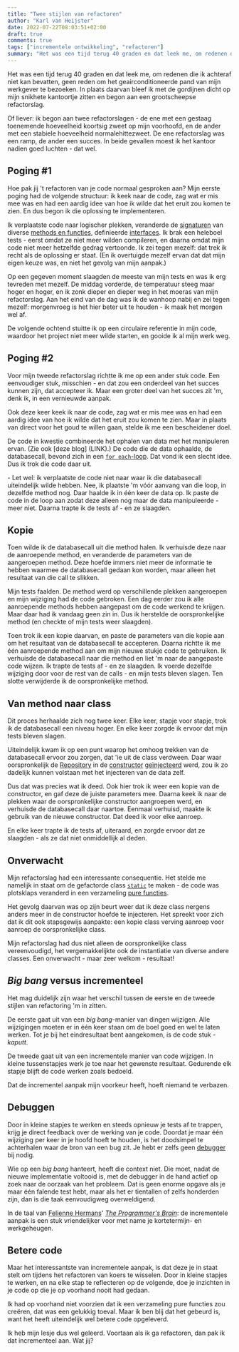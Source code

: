 ```yaml
---
title: "Twee stijlen van refactoren"
author: "Karl van Heijster"
date: 2022-07-22T08:03:51+02:00
draft: true
comments: true
tags: ["incrementele ontwikkeling", "refactoren"]
summary: "Het was een tijd terug 40 graden en dat leek me, om redenen die ik achteraf niet kan bevatten, geen reden om het geairconditioneerde pand van mijn werkgever te bezoeken. In plaats daarvan bleef ik met de gordijnen dicht op mijn snikhete kantoortje zitten en begon aan een grootscheepse refactorslag. Of liever: twee refactorslagen - de ene met een gestaag toenemende hoeveelheid koortsig zweet op mijn voorhoofd, en de ander met een stabiele hoeveelheid normalehittezweet. De ene refactorslag was een ramp, de ander een succes. In beide gevallen moest ik het kantoor nadien goed luchten - dat wel."
---
```


Het was een tijd terug 40 graden en dat leek me, om redenen die ik achteraf niet kan bevatten, geen reden om het geairconditioneerde pand van mijn werkgever te bezoeken. In plaats daarvan bleef ik met de gordijnen dicht op mijn snikhete kantoortje zitten en begon aan een grootscheepse refactorslag.


Of liever: ik begon aan twee refactorslagen - de ene met een gestaag toenemende hoeveelheid koortsig zweet op mijn voorhoofd, en de ander met een stabiele hoeveelheid normalehittezweet. De ene refactorslag was een ramp, de ander een succes. In beide gevallen moest ik het kantoor nadien goed luchten - dat wel.


## Poging #1


Hoe pak jij 't refactoren van je code normaal gesproken aan? Mijn eerste poging had de volgende structuur: ik keek naar de code, zag wat er mis mee was en had een aardig idee van hoe ik wilde dat het eruit zou komen te zien. En dus begon ik die oplossing te implementeren.


Ik verplaatste code naar logischer plekken, veranderde de [signaturen](https://docs.microsoft.com/en-us/dotnet/csharp/programming-guide/classes-and-structs/methods#method-signatures) van diverse [methods en functies](https://www.tutorialspoint.com/difference-between-method-and-function-in-chash), definieerde [interfaces](https://docs.microsoft.com/en-us/dotnet/csharp/language-reference/keywords/interface). Ik brak een heleboel tests - eerst omdat ze niet meer wilden compileren, en daarna omdat mijn code niet meer hetzelfde gedrag vertoonde. Ik zei tegen mezelf: dat trek ik recht als de oplossing er staat. (En ik overtuigde mezelf ervan dat dat mijn eigen keuze was, en niet het gevolg van mijn aanpak.)


Op een gegeven moment slaagden de meeste van mijn tests en was ik erg tevreden met mezelf. De middag vorderde, de temperatuur steeg maar hoger en hoger, en ik zonk dieper en dieper weg in het moeras van mijn refactorslag. Aan het eind van de dag was ik de wanhoop nabij en zei tegen mezelf: morgenvroeg is het hier beter uit te houden - ik maak het morgen wel af.


De volgende ochtend stuitte ik op een circulaire referentie in mijn code, waardoor het project niet meer wilde starten, en gooide ik al mijn werk weg.


## Poging #2


Voor mijn tweede refactorslag richtte ik me op een ander stuk code. Een eenvoudiger stuk, misschien - en dat zou een onderdeel van het succes kunnen zijn, dat accepteer ik. Maar een groter deel van het succes zit 'm, denk ik, in een vernieuwde aanpak. 


Ook deze keer keek ik naar de code, zag wat er mis mee was en had een aardig idee van hoe ik wilde dat het eruit zou komen te zien. Maar in plaats van direct voor het goud te willen gaan, stelde ik me een bescheidener doel.


De code in kwestie combineerde het ophalen van data met het manipuleren ervan. (Zie ook [deze blog] (LINK).) De code die de data ophaalde, de databasecall, bevond zich in een [`for each`-loop](https://docs.microsoft.com/en-us/dotnet/csharp/language-reference/statements/iteration-statements#the-foreach-statement). Dat vond ik een slecht idee. Dus ik trok die code daar uit. 


\- Let wel: ik verplaatste de code niet naar waar ik die databasecall uiteindelijk wilde hebben. Nee, ik plaatste 'm vóór aanvang van die loop, in dezelfde method nog. Daar haalde ik in één keer de data op. Ik paste de code in de loop aan zodat deze alleen nog maar de data manipuleerde - meer niet. Daarna trapte ik de tests af - en ze slaagden.


## Kopie


Toen wilde ik de databasecall uit die method halen. Ik verhuisde deze naar de aanroepende method, en veranderde de parameters van de aangeroepen method. Deze hoefde immers niet meer de informatie te hebben waarmee de databasecall gedaan kon worden, maar alleen het resultaat van die call te slikken. 


Mijn tests faalden. De method werd op verschillende plekken aangeroepen en mijn wijziging had de code gebroken. Een dag eerder zou ik alle aanroepende methods hebben aangepast om de code werkend te krijgen. Maar daar had ik vandaag geen zin in. Dus ik herstelde de oorspronkelijke method (en checkte of mijn tests weer slaagden). 


Toen trok ik een kopie daarvan, en paste de parameters van die kopie aan om het resultaat van de databasecall te accepteren. Daarna richtte ik me één aanroepende method aan om mijn nieuwe stukje code te gebruiken. Ik verhuisde de databasecall naar die method en liet 'm naar de aangepaste code wijzen. Ik trapte de tests af - en ze slaagden. Ik voerde dezelfde wijziging door voor de rest van de calls - en mijn tests bleven slagen. Ten slotte verwijderde ik de oorspronkelijke method.


## Van method naar class


Dit proces herhaalde zich nog twee keer. Elke keer, stapje voor stapje, trok ik de databasecall een niveau hoger. En elke keer zorgde ik ervoor dat mijn tests bleven slagen.


Uiteindelijk kwam ik op een punt waarop het omhoog trekken van de databasecall ervoor zou zorgen, dat 'ie uit de class verdween. Daar waar oorspronkelijk de [Repository](https://martinfowler.com/eaaCatalog/repository.html) in de [constructor](https://docs.microsoft.com/en-us/dotnet/csharp/programming-guide/classes-and-structs/constructors) [geïnjecteerd](https://docs.microsoft.com/en-us/dotnet/core/extensions/dependency-injection) werd, zou ik zo dadelijk kunnen volstaan met het injecteren van de data zelf.


Dus dat was precies wat ik deed. Ook hier trok ik weer een kopie van de constructor, en gaf deze de juiste parameters mee. Daarna keek ik naar de plekken waar de oorspronkelijke constructor aangroepen werd, en verhuisde de databasecall daar naartoe. Eenmaal verhuisd, maakte ik gebruik van de nieuwe constructor. Dat deed ik voor elke aanroep. 


En elke keer trapte ik de tests af, uiteraard, en zorgde ervoor dat ze slaagden - als ze dat niet onmiddellijk al deden.


## Onverwacht


Mijn refactorslag had een interessante consequentie. Het stelde me namelijk in staat om de gefactorde class [`static`](https://docs.microsoft.com/en-us/dotnet/csharp/language-reference/keywords/static) te maken - de code was plotsklaps veranderd in een verzameling [pure functies](https://docs.microsoft.com/en-us/dotnet/standard/linq/refactor-pure-functions). 


Het gevolg daarvan was op zijn beurt weer dat ik deze class nergens anders meer in de constructor hoefde te injecteren. Het spreekt voor zich dat ik dit ook stapsgewijs aanpakte: een kopie class verving aanroep voor aanroep de oorspronkelijke class. 


Mijn refactorslag had dus niet alleen de oorspronkelijke class vereenvoudigd, het vergemakkelijkte ook de instantiatie van diverse andere classes. Een onverwacht - maar zeer welkom - resultaat!


## *Big bang* versus incrementeel


Het mag duidelijk zijn waar het verschil tussen de eerste en de tweede stijlen van refactoring 'm in zitten. 


De eerste gaat uit van een *big bang*-manier van dingen wijzigen. Alle wijzigingen moeten er in één keer staan om de boel goed en wel te laten werken. Tot je bij het eindresultaat bent aangekomen, is de code stuk - *kaputt*.


De tweede gaat uit van een incrementele manier van code wijzigen. In kleine tussenstapjes werk je toe naar het gewenste resultaat. Gedurende elk stapje blijft de code werken zoals bedoeld. 


Dat de incrementel aanpak mijn voorkeur heeft, hoeft niemand te verbazen. 


## Debuggen


Door in kleine stapjes te werken en steeds opnieuw je tests af te trappen, krijg je direct feedback over de werking van je code. Doordat je maar één wijziging per keer in je hoofd hoeft te houden, is het doodsimpel te achterhalen waar de bron van een bug zit. Je hebt er zelfs geen [debugger](https://en.wikipedia.org/wiki/Debugger) bij nodig.


Wie op een *big bang* hanteert, heeft die context niet. Die moet, nadat de nieuwe implementatie voltooid is, met de debugger in de hand actief op zoek naar de oorzaak van het probleem. Dat is geen enorme opgave als je maar één falende test hebt, maar als het er tientallen of zelfs honderden zijn, dan is die taak eenvoudigweg overweldigend.


In de taal van [Felienne Hermans](https://www.felienne.com/)' [*The Programmer's Brain*](https://www.manning.com/books/the-programmers-brain): de incrementele aanpak is een stuk vriendelijker voor met name je kortetermijn- en werkgeheugen.


## Betere code


Maar het interessantste van incrementele aanpak, is dat deze je in staat stelt om tijdens het refactoren van koers te wisselen. Door in kleine stapjes te werken, en na elke stap te reflecteren op de volgende, doe je inzichten in je code op die je op voorhand nooit had gedaan. 


Ik had op voorhand niet voorzien dat ik een verzameling pure functies zou creëren, dat was een gelukkig toeval. Maar ik ben blij dat het gebeurd is, want het heeft uiteindelijk wel betere code opgeleverd.


Ik heb mijn lesje dus wel geleerd. Voortaan als ik ga refactoren, dan pak ik dat incrementeel aan. Wat jij?
